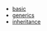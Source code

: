 - [basic](/example/lib/basic_example.dart)
- [generics](/example/lib/generics_example.dart)
- [inheritance](/example/lib/inheritance_example.dart)